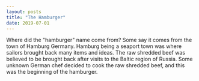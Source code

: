 ```yaml
---
layout: posts
title: "The Hamburger"
date: 2019-07-01
---
```

Where did the "hamburger" name come from? Some say it comes from the town of Hamburg Germany. Hamburg being a seaport town was where sailors brought back many items and ideas. The raw shredded beef was believed to be brought back after visits to the Baltic region of Russia. Some unknown German chef decided to cook the raw shredded beef, and this was the beginning of the hamburger. 